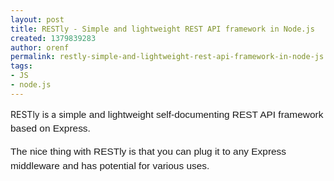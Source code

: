 ```yaml
---
layout: post
title: RESTly - Simple and lightweight REST API framework in Node.js
created: 1379839283
author: orenf
permalink: restly-simple-and-lightweight-rest-api-framework-in-node-js
tags:
- JS
- node.js
---
```

<p>RESTly is a s<span style="font-family: Helvetica, arial, freesans, clean, sans-serif; font-size: 15.454545021057129px; line-height: 22.727272033691406px;">imple and lightweight self-documenting REST API framework based on Express.</span></p>

<p><span style="font-family: Helvetica, arial, freesans, clean, sans-serif; font-size: 15.454545021057129px; line-height: 22.727272033691406px;">The nice thing with RESTly is that you can plug it to any Express middleware and has potential for various uses.</span></p>
